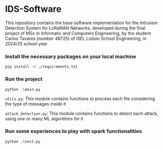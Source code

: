 # IDS-Software
This repository contains the base software implementation for the Intrusion Detection System for LoRaWAN Networks, developed during the final project of MSc in Informatic and Computers Engineering, by the student Carlos Tavares (number 48725) of ISEL Lisbon School Engineering, in 2024/25 school year


### Install the necessary packages on your local machine
```
pip install -r ./requirements.txt
```

### Run the project
```python3
python .\main.py
```

```utils.py```: This module contains functions to process each file considering the type of messages inside it

```attack_detection.py```: This module contains functions to detect each attack, using one or many ML algorithms for it


### Run some experiences to play with spark functionalities
```python3
python .\test.py
```
